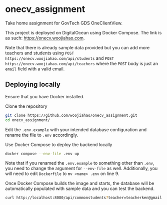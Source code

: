 # onecv_assignment

Take home assignment for GovTech GDS OneClientView.

This project is deployed on DigitalOcean using Docker Compose. The link is as such: https://onecv.woojiahao.com.

Note that there is already sample data provided but you can add more teachers and students
using `POST https://onecv.woojiahao.com/api/students` and `POST https://onecv.woojiahao.com/api/teachers` where
the `POST` body is just an `email` field with a valid email.

## Deploying locally

Ensure that you have Docker installed.

Clone the repository

```bash
git clone https://github.com/woojiahao/onecv_assignment.git
cd onecv_assignment/
```

Edit the `.env.example` with your intended database configuration and rename the file to `.env` accordingly.

Use Docker Compose to deploy the backend locally

```bash
docker compose --env-file .env up
```

Note that if you renamed the `.env.example` to something other than `.env`, you need to change the argument
for `--env-file` as well. Additionally, you will need to edit `Dockerfile` to `mv <name> .env` on line 9.

Once Docker Compose builds the image and starts, the database will be automatically populated with sample data and you
can test the backend.

```bash
curl http://localhost:8080/api/commonstudents?teacher=teacherken@gmail.com
```